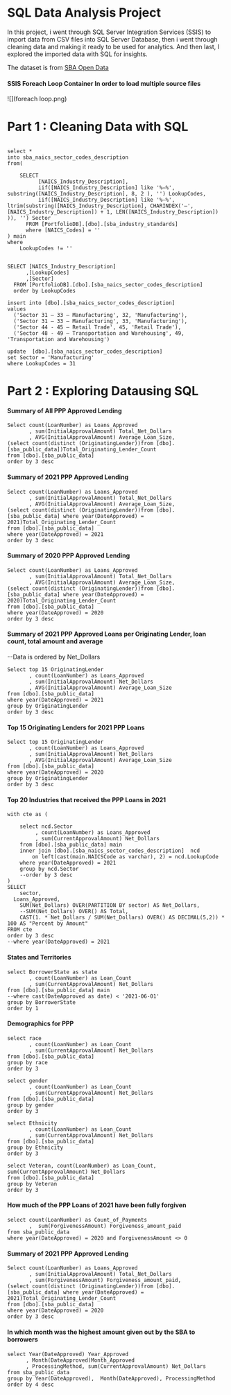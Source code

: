 # SQL Data Analysis Project

In this project, i went through SQL Server Integration Services (SSIS) to import data from CSV files into SQL Server Database, then i went through cleaning data and making it ready to be used for analytics. And then last, I explored the imported data with SQL for insights.


The dataset is from  [SBA Open Data ](https://data.sba.gov/dataset/ppp-foia)

#### SSIS Foreach Loop Container In order to load multiple source files
![](foreach loop.png)


# Part 1 : Cleaning Data with SQL

```

select *
into sba_naics_sector_codes_description 
from(

	SELECT 
		  [NAICS_Industry_Description],
		  iif([NAICS_Industry_Description] like '%–%', substring([NAICS_Industry_Description], 8, 2 ), '') LookupCodes,
		  iif([NAICS_Industry_Description] like '%–%', ltrim(substring([NAICS_Industry_Description], CHARINDEX('–', [NAICS_Industry_Description]) + 1, LEN([NAICS_Industry_Description]) )), '') Sector
	  FROM [PortfolioDB].[dbo].[sba_industry_standards]
	  where [NAICS_Codes] = ''
) main
where 
	LookupCodes != ''
  ```

```

SELECT [NAICS_Industry_Description]
      ,[LookupCodes]
      ,[Sector]
  FROM [PortfolioDB].[dbo].[sba_naics_sector_codes_description]
  order by LookupCodes

insert into [dbo].[sba_naics_sector_codes_description]
values 
  ('Sector 31 – 33 – Manufacturing', 32, 'Manufacturing'), 
  ('Sector 31 – 33 – Manufacturing', 33, 'Manufacturing'), 
  ('Sector 44 - 45 – Retail Trade', 45, 'Retail Trade'),
  ('Sector 48 - 49 – Transportation and Warehousing', 49, 'Transportation and Warehousing')

update  [dbo].[sba_naics_sector_codes_description]
set Sector = 'Manufacturing'
where LookupCodes = 31
```


# Part 2 : Exploring Datausing SQL

#### Summary of All PPP Approved Lending

```
Select count(LoanNumber) as Loans_Approved
       , sum(InitialApprovalAmount) Total_Net_Dollars
       , AVG(InitialApprovalAmount) Average_Loan_Size, 
(select count(distinct (OriginatingLender))from [dbo].[sba_public_data])Total_Originating_Lender_Count
from [dbo].[sba_public_data]
order by 3 desc
```

#### Summary of 2021 PPP Approved Lending

```
Select count(LoanNumber) as Loans_Approved
       , sum(InitialApprovalAmount) Total_Net_Dollars
       , AVG(InitialApprovalAmount) Average_Loan_Size, 
(select count(distinct (OriginatingLender))from [dbo].[sba_public_data] where year(DateApproved) = 2021)Total_Originating_Lender_Count
from [dbo].[sba_public_data]
where year(DateApproved) = 2021
order by 3 desc
```

#### Summary of 2020 PPP Approved Lending

```
Select count(LoanNumber) as Loans_Approved
       , sum(InitialApprovalAmount) Total_Net_Dollars  
       , AVG(InitialApprovalAmount) Average_Loan_Size, 
(select count(distinct (OriginatingLender))from [dbo].[sba_public_data] where year(DateApproved) = 2020)Total_Originating_Lender_Count
from [dbo].[sba_public_data]
where year(DateApproved) = 2020
order by 3 desc
```


#### Summary of 2021 PPP Approved Loans per Originating Lender, loan count, total amount and average

--Data is ordered by Net_Dollars

```
Select top 15 OriginatingLender
       , count(LoanNumber) as Loans_Approved
       , sum(InitialApprovalAmount) Net_Dollars
       , AVG(InitialApprovalAmount) Average_Loan_Size
from [dbo].[sba_public_data]
where year(DateApproved) = 2021
group by OriginatingLender
order by 3 desc
```
#### Top 15 Originating Lenders for 2021 PPP Loans
```
Select top 15 OriginatingLender
       , count(LoanNumber) as Loans_Approved
       , sum(InitialApprovalAmount) Net_Dollars
       , AVG(InitialApprovalAmount) Average_Loan_Size
from [dbo].[sba_public_data]
where year(DateApproved) = 2020
group by OriginatingLender
order by 3 desc
```


#### Top 20 Industries that received the PPP Loans in 2021


```
with cte as (

	select ncd.Sector
         , count(LoanNumber) as Loans_Approved
         , sum(CurrentApprovalAmount) Net_Dollars
	from [dbo].[sba_public_data] main
	inner join [dbo].[sba_naics_sector_codes_description]  ncd
		on left(cast(main.NAICSCode as varchar), 2) = ncd.LookupCode
	where year(DateApproved) = 2021 
	group by ncd.Sector
	--order by 3 desc
)
SELECT 
	sector,
  Loans_Approved,
	SUM(Net_Dollars) OVER(PARTITION BY sector) AS Net_Dollars,
	--SUM(Net_Dollars) OVER() AS Total,
	CAST(1. * Net_Dollars / SUM(Net_Dollars) OVER() AS DECIMAL(5,2)) * 100 AS "Percent by Amount"  
FROM cte  
order by 3 desc
--where year(DateApproved) = 2021 
```


#### States and Territories

```
select BorrowerState as state
       , count(LoanNumber) as Loan_Count
       , sum(CurrentApprovalAmount) Net_Dollars
from [dbo].[sba_public_data] main
--where cast(DateApproved as date) < '2021-06-01'
group by BorrowerState
order by 1
```


#### Demographics for PPP

```
select race
       , count(LoanNumber) as Loan_Count
       , sum(CurrentApprovalAmount) Net_Dollars
from [dbo].[sba_public_data]
group by race
order by 3

select gender
       , count(LoanNumber) as Loan_Count
       , sum(CurrentApprovalAmount) Net_Dollars
from [dbo].[sba_public_data]
group by gender
order by 3
```

```
select Ethnicity
       , count(LoanNumber) as Loan_Count
       , sum(CurrentApprovalAmount) Net_Dollars
from [dbo].[sba_public_data]
group by Ethnicity
order by 3
```

```
select Veteran, count(LoanNumber) as Loan_Count, sum(CurrentApprovalAmount) Net_Dollars
from [dbo].[sba_public_data]
group by Veteran
order by 3
```

#### How much of the PPP Loans of 2021 have been fully forgiven

```
select count(LoanNumber) as Count_of_Payments
       ,  sum(ForgivenessAmount) Forgiveness_amount_paid
from sba_public_data
where year(DateApproved) = 2020 and ForgivenessAmount <> 0
```

#### Summary of 2021 PPP Approved Lending

```
Select count(LoanNumber) as Loans_Approved
       , sum(InitialApprovalAmount) Total_Net_Dollars
       , sum(ForgivenessAmount) Forgiveness_amount_paid,
(select count(distinct (OriginatingLender))from [dbo].[sba_public_data] where year(DateApproved) = 2021)Total_Originating_Lender_Count
from [dbo].[sba_public_data]
where year(DateApproved) = 2020 
order by 3 desc
```

#### In which month was the highest amount given out by the SBA to borrowers

```
select Year(DateApproved) Year_Approved
      , Month(DateApproved)Month_Approved
      , ProcessingMethod, sum(CurrentApprovalAmount) Net_Dollars
from sba_public_data
group by Year(DateApproved),  Month(DateApproved), ProcessingMethod
order by 4 desc
```
